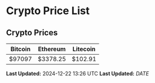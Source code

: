 # Crypto Price List

## Crypto Prices
| Bitcoin | Ethereum | Litecoin |
| ------- | -------- | -------- |
| $97097 | $3378.25 | $102.91 |
**Last Updated:** 2024-12-22 13:26 UTC
**Last Updated:** $DATE$
